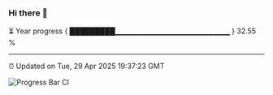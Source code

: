 ### Hi there 👋

⏳ Year progress { █████████▁▁▁▁▁▁▁▁▁▁▁▁▁▁▁▁▁▁▁▁▁ } 32.55 %

---

⏰ Updated on Tue, 29 Apr 2025 19:37:23 GMT

![Progress Bar CI](https://github.com/IshwaranRudhara/GIT-ACTION/workflows/Progress%20Bar%20CI/badge.svg)

